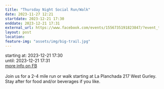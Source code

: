 ```yaml
---
title: "Thursday Night Social Run/Walk"
date: 2023-11-27 12:21
startdate: 2023-12-21 17:30
enddate: 2023-12-21 17:31
external_url: https://www.facebook.com/events/1556735191823847/?event_time_id=1556735201823846
layout: post
location: 
feature-img: "assets/img/big-trail.jpg"
---
```


starting at: 2023-12-21 17:30<br>until: 2023-12-21 17:31<br><a href="https://www.facebook.com/events/1556735191823847/?event_time_id=1556735201823846">more info on FB</a><br><br>Join us for a 2-4 mile run or walk starting at La Planchada 217 West Gurley. Stay after for food and/or beverages if you like. <br>
  <br>
  
